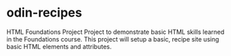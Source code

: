 # odin-recipes
HTML Foundations Project
Project to demonstrate basic HTML skills learned in the Foundations course. This project will setup a basic, recipe site using basic HTML elements and attributes.